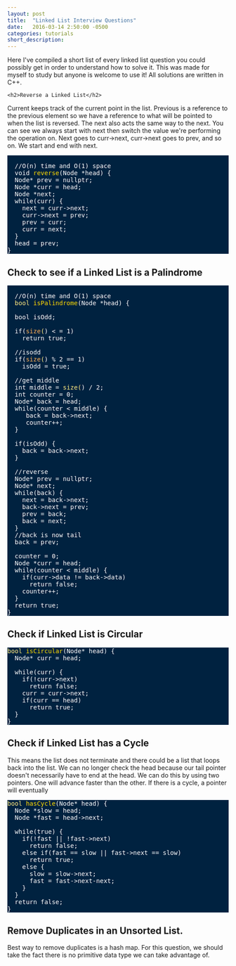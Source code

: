 ```yaml
---
layout: post
title:  "Linked List Interview Questions"
date:   2016-03-14 2:50:00 -0500
categories: tutorials
short_description: 
---
```


<div class="paragraph">

  Here I've compiled a short list of every linked list question you could possibly get in order to understand how to solve it. This was made for myself to study but anyone is welcome to use it! All solutions are written in C++.

	<h2>Reverse a Linked List</h2>

  Current keeps track of the current point in the list. Previous is a reference to the previous element so we have a reference to what will be pointed to when the list is reversed. The next also acts the same way to the next. You can see we always start with next then switch the value we're performing the operation on. Next goes to curr->next, curr->next goes to prev, and so on. We start and end with next.
	
<pre style="background:#002240;color:#fff">

  //O(n) time and O(1) space
  void<span style="color:#e1efff"> </span><span style="color:#fd0">reverse</span>(Node *head) {
  Node* prev = nullptr;
  Node *curr = head; 
  Node *next; 
  while(curr) {
    next = curr->next;
    curr->next = prev;
    prev = curr;
    curr = next;
  }
  head = prev;
}
</pre>

  <h2>Check to see if a Linked List is a Palindrome</h2>

<pre style="background:#002240;color:#fff">

  //O(n) time and O(1) space
  <span style="color:#ffee80">bool</span><span style="color:#e1efff"> </span><span style="color:#fd0">isPalindrome</span>(Node *head) {

  bool isOdd;

  if(<span style="color:#ffee80"><span style="color:#ffb054">size</span>(</span>) &lt; = 1)
    return true;

  //isodd
  if(<span style="color:#ffee80"><span style="color:#ffb054">size</span>(</span>) % 2 == 1)
    isOdd = true;

  //get middle
  int middle =<span style="color:#ffee80"><span style="color:#e1efff"> </span>size(</span>) / 2;
  int counter = 0;
  Node* back = head;
  while(counter &lt; middle) {
     back = back->next;
     counter++;
  }

  if(isOdd) {
    back = back->next;
  }

  //reverse
  Node* prev = nullptr;
  Node* next;
  while(back) {
    next = back->next;
    back->next = prev;
    prev = back;
    back = next;
  }
  //back is now tail
  back = prev;

  counter = 0;
  Node *curr = head;
  while(counter &lt; middle) {
    if(curr->data != back->data)
      return false;
    counter++;   
  }
  return true;
}
</pre>

<h2>Check if Linked List is Circular</h2>

<pre style="background:#002240;color:#fff"><span style="color:#ffee80">bool</span><span style="color:#e1efff"> </span><span style="color:#fd0">isCircular</span>(Node* head) {
  Node* curr = head;

  while(curr) {
    if(!curr->next)
      return false;
    curr = curr->next;
    if(curr == head)
      return true;
  }
}
</pre>

<h2>Check if Linked List has a Cycle</h2>

This means the list does not terminate and there could be a list that loops back into the list. We can no longer check the head because our tail pointer doesn't necessarily have to end at the head. We can do this by using two pointers. One will advance faster than the other. If there is a cycle, a pointer will eventually 

<pre style="background:#002240;color:#fff"><span style="color:#ffee80">bool</span><span style="color:#e1efff"> </span><span style="color:#fd0">hasCycle</span>(Node* head) {
  Node *slow = head;
  Node *fast = head->next;

  while(true) {
    if(!fast || !fast->next)
      return false;
    else if(fast == slow || fast->next == slow)
      return true;
    else {
      slow = slow->next;
      fast = fast->next-next;
    }
  }
  return false;
}
</pre>

<h2>Remove Duplicates in an Unsorted List.</h2>
Best way to remove duplicates is a hash map. For this question, we should take the fact there is no primitive data type we can take advantage of.

</div>